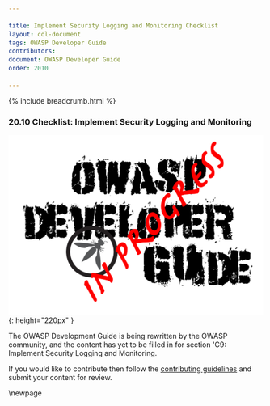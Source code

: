```yaml
---

title: Implement Security Logging and Monitoring Checklist
layout: col-document
tags: OWASP Developer Guide
contributors:
document: OWASP Developer Guide
order: 2010

---
```


{% include breadcrumb.html %}

### 20.10 Checklist: Implement Security Logging and Monitoring

![Developer Guide](../assets/images/dg_wip.png "OWASP Developer Guide"){: height="220px" }

The OWASP Development Guide is being rewritten by the OWASP community,
and the content has yet to be filled in for section 'C9: Implement Security Logging and Monitoring.

If you would like to contribute then follow the [contributing guidelines][contribute]
and submit your content for review.

[contribute]: https://github.com/OWASP/www-project-developer-guide/blob/main/contributing.md

\newpage
